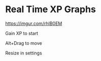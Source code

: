 # Real Time XP Graphs

https://imgur.com/rhIB0EM

Gain XP to start 

Alt+Drag to move

Resize in settings
